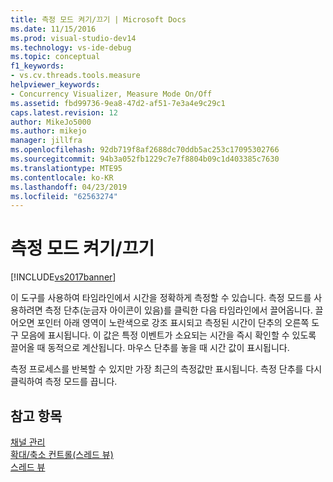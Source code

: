 ```yaml
---
title: 측정 모드 켜기/끄기 | Microsoft Docs
ms.date: 11/15/2016
ms.prod: visual-studio-dev14
ms.technology: vs-ide-debug
ms.topic: conceptual
f1_keywords:
- vs.cv.threads.tools.measure
helpviewer_keywords:
- Concurrency Visualizer, Measure Mode On/Off
ms.assetid: fbd99736-9ea8-47d2-af51-7e3a4e9c29c1
caps.latest.revision: 12
author: MikeJo5000
ms.author: mikejo
manager: jillfra
ms.openlocfilehash: 92db719f8af2688dc70ddb5ac253c17095302766
ms.sourcegitcommit: 94b3a052fb1229c7e7f8804b09c1d403385c7630
ms.translationtype: MTE95
ms.contentlocale: ko-KR
ms.lasthandoff: 04/23/2019
ms.locfileid: "62563274"
---
```

# <a name="measure-mode-onoff"></a>측정 모드 켜기/끄기
[!INCLUDE[vs2017banner](../includes/vs2017banner.md)]

이 도구를 사용하여 타임라인에서 시간을 정확하게 측정할 수 있습니다. 측정 모드를 사용하려면 측정 단추(눈금자 아이콘이 있음)를 클릭한 다음 타임라인에서 끌어옵니다. 끌어오면 포인터 아래 영역이 노란색으로 강조 표시되고 측정된 시간이 단추의 오른쪽 도구 모음에 표시됩니다. 이 값은 특정 이벤트가 소요되는 시간을 즉시 확인할 수 있도록 끌어올 때 동적으로 계산됩니다. 마우스 단추를 놓을 때 시간 값이 표시됩니다.  
  
 측정 프로세스를 반복할 수 있지만 가장 최근의 측정값만 표시됩니다. 측정 단추를 다시 클릭하여 측정 모드를 끕니다.  
  
## <a name="see-also"></a>참고 항목  
 [채널 관리](../profiling/manage-channels.md)   
 [확대/축소 컨트롤(스레드 뷰)](../profiling/zoom-control-threads-view.md)   
 [스레드 뷰](../profiling/threads-view-parallel-performance.md)
